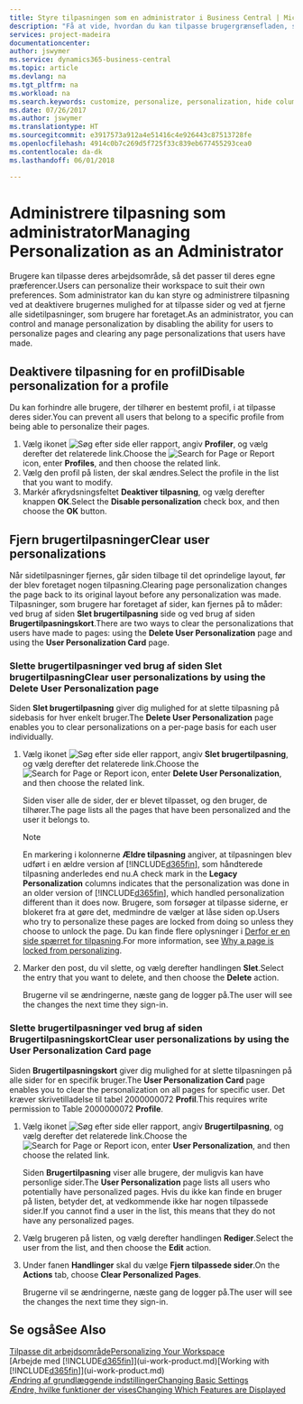 ```yaml
---
title: Styre tilpasningen som en administrator i Business Central | Microsoft Docs
description: "Få at vide, hvordan du kan tilpasse brugergrænsefladen, så den passer til din måde at arbejde på."
services: project-madeira
documentationcenter: 
author: jswymer
ms.service: dynamics365-business-central
ms.topic: article
ms.devlang: na
ms.tgt_pltfrm: na
ms.workload: na
ms.search.keywords: customize, personalize, personalization, hide columns, remove fields, move fields
ms.date: 07/26/2017
ms.author: jswymer
ms.translationtype: HT
ms.sourcegitcommit: e3917573a912a4e51416c4e926443c87513728fe
ms.openlocfilehash: 4914c0b7c269d5f725f33c839eb677455293cea0
ms.contentlocale: da-dk
ms.lasthandoff: 06/01/2018

---
```

# <a name="managing-personalization-as-an-administrator"></a><span data-ttu-id="1d165-103">Administrere tilpasning som administrator</span><span class="sxs-lookup"><span data-stu-id="1d165-103">Managing Personalization as an Administrator</span></span>
<!--NAV in the Web client-->
<span data-ttu-id="1d165-104">Brugere kan tilpasse deres arbejdsområde, så det passer til deres egne præferencer.</span><span class="sxs-lookup"><span data-stu-id="1d165-104">Users can personalize their workspace to suit their own preferences.</span></span> <span data-ttu-id="1d165-105">Som administrator kan du kan styre og administrere tilpasning ved at deaktivere brugernes mulighed for at tilpasse sider og ved at fjerne alle sidetilpasninger, som brugere har foretaget.</span><span class="sxs-lookup"><span data-stu-id="1d165-105">As an administrator, you can control and manage personalization by disabling the ability for users to personalize pages and clearing any page personalizations that users have made.</span></span>

## <a name="disable-personalization-for-a-profile"></a><span data-ttu-id="1d165-106">Deaktivere tilpasning for en profil</span><span class="sxs-lookup"><span data-stu-id="1d165-106">Disable personalization for a profile</span></span>
<span data-ttu-id="1d165-107">Du kan forhindre alle brugere, der tilhører en bestemt profil, i at tilpasse deres sider.</span><span class="sxs-lookup"><span data-stu-id="1d165-107">You can prevent all users that belong to a specific profile from being able to personalize their pages.</span></span>
1.  <span data-ttu-id="1d165-108">Vælg ikonet ![Søg efter side eller rapport](media/ui-search/search_small.png "Ikonet Søg efter side eller rapport"), angiv **Profiler**, og vælg derefter det relaterede link.</span><span class="sxs-lookup"><span data-stu-id="1d165-108">Choose the ![Search for Page or Report](media/ui-search/search_small.png "Search for Page or Report icon") icon, enter **Profiles**, and then choose the related link.</span></span>
2.  <span data-ttu-id="1d165-109">Vælg den profil på listen, der skal ændres.</span><span class="sxs-lookup"><span data-stu-id="1d165-109">Select the profile in the list that you want to modify.</span></span>
3. <span data-ttu-id="1d165-110">Markér afkrydsningsfeltet **Deaktiver tilpasning**, og vælg derefter knappen **OK**.</span><span class="sxs-lookup"><span data-stu-id="1d165-110">Select the **Disable personalization** check box, and then choose the **OK** button.</span></span>

## <a name="clear-user-personalizations"></a><span data-ttu-id="1d165-111">Fjern brugertilpasninger</span><span class="sxs-lookup"><span data-stu-id="1d165-111">Clear user personalizations</span></span>

<span data-ttu-id="1d165-112">Når sidetilpasninger fjernes, går siden tilbage til det oprindelige layout, før der blev foretaget nogen tilpasning.</span><span class="sxs-lookup"><span data-stu-id="1d165-112">Clearing page personalization changes the page back to its original layout before any personalization was made.</span></span> <span data-ttu-id="1d165-113">Tilpasninger, som brugere har foretaget af sider, kan fjernes på to måder: ved brug af siden **Slet brugertilpasning** side og ved brug af siden **Brugertilpasningskort**.</span><span class="sxs-lookup"><span data-stu-id="1d165-113">There are two ways to clear the personalizations that users have made to pages: using the **Delete User Personalization** page and using the **User Personalization Card** page.</span></span>

### <a name="clear-user-personalizations-by-using-the-delete-user-personalization-page"></a><span data-ttu-id="1d165-114">Slette brugertilpasninger ved brug af siden Slet brugertilpasning</span><span class="sxs-lookup"><span data-stu-id="1d165-114">Clear user personalizations by using the Delete User Personalization page</span></span>

<span data-ttu-id="1d165-115">Siden **Slet brugertilpasning** giver dig mulighed for at slette tilpasning på sidebasis for hver enkelt bruger.</span><span class="sxs-lookup"><span data-stu-id="1d165-115">The **Delete User Personalization** page enables you to clear personalizations on a per-page basis for each user individually.</span></span>

1.  <span data-ttu-id="1d165-116">Vælg ikonet ![Søg efter side eller rapport](media/ui-search/search_small.png "Ikonet Søg efter side eller rapport"), angiv **Slet brugertilpasning**, og vælg derefter det relaterede link.</span><span class="sxs-lookup"><span data-stu-id="1d165-116">Choose the ![Search for Page or Report](media/ui-search/search_small.png "Search for Page or Report icon") icon, enter **Delete User Personalization**, and then choose the related link.</span></span>

    <span data-ttu-id="1d165-117">Siden viser alle de sider, der er blevet tilpasset, og den bruger, de tilhører.</span><span class="sxs-lookup"><span data-stu-id="1d165-117">The page lists all the pages that have been personalized and the user it belongs to.</span></span>

    >[!NOTE]
    > <span data-ttu-id="1d165-118">En markering i kolonnerne **Ældre tilpasning** angiver, at tilpasningen blev udført i en ældre version af [!INCLUDE[d365fin](includes/d365fin_md.md)], som håndterede tilpasning anderledes end nu.</span><span class="sxs-lookup"><span data-stu-id="1d165-118">A check mark in the **Legacy Personalization** columns indicates that the personalization was done in an older version of [!INCLUDE[d365fin](includes/d365fin_md.md)], which handled personalization different than it does now.</span></span> <span data-ttu-id="1d165-119">Brugere, som forsøger at tilpasse siderne, er blokeret fra at gøre det, medmindre de vælger at låse siden op.</span><span class="sxs-lookup"><span data-stu-id="1d165-119">Users who try to personalize these pages are locked from doing so unless they choose to unlock the page.</span></span> <span data-ttu-id="1d165-120">Du kan finde flere oplysninger i [Derfor er en side spærret for tilpasning](ui-personalization-locked.md).</span><span class="sxs-lookup"><span data-stu-id="1d165-120">For more information, see [Why a page is locked from personalizing](ui-personalization-locked.md).</span></span>

2. <span data-ttu-id="1d165-121">Marker den post, du vil slette, og vælg derefter handlingen **Slet**.</span><span class="sxs-lookup"><span data-stu-id="1d165-121">Select the entry that you want to delete, and then choose the **Delete** action.</span></span>

    <span data-ttu-id="1d165-122">Brugerne vil se ændringerne, næste gang de logger på.</span><span class="sxs-lookup"><span data-stu-id="1d165-122">The user will see the changes the next time they sign-in.</span></span>

### <a name="clear-user-personalizations-by-using-the-user-personalization-card-page"></a><span data-ttu-id="1d165-123">Slette brugertilpasninger ved brug af siden Brugertilpasningskort</span><span class="sxs-lookup"><span data-stu-id="1d165-123">Clear user personalizations by using the User Personalization Card page</span></span>

<span data-ttu-id="1d165-124">Siden **Brugertilpasningskort** giver dig mulighed for at slette tilpasningen på alle sider for en specifik bruger.</span><span class="sxs-lookup"><span data-stu-id="1d165-124">The **User Personalization Card** page enables you to clear the personalization on all pages for specific user.</span></span> <span data-ttu-id="1d165-125">Det kræver skrivetilladelse til tabel 2000000072 **Profil**.</span><span class="sxs-lookup"><span data-stu-id="1d165-125">This requires write permission to Table 2000000072 **Profile**.</span></span>

1.  <span data-ttu-id="1d165-126">Vælg ikonet ![Søg efter side eller rapport](media/ui-search/search_small.png "Ikonet Søg efter side eller rapport"), angiv **Brugertilpasning**, og vælg derefter det relaterede link.</span><span class="sxs-lookup"><span data-stu-id="1d165-126">Choose the ![Search for Page or Report](media/ui-search/search_small.png "Search for Page or Report icon") icon, enter **User Personalization**, and then choose the related link.</span></span>

    <span data-ttu-id="1d165-127">Siden **Brugertilpasning** viser alle brugere, der muligvis kan have personlige sider.</span><span class="sxs-lookup"><span data-stu-id="1d165-127">The **User Personalization** page lists all users who potentially have personalized pages.</span></span> <span data-ttu-id="1d165-128">Hvis du ikke kan finde en bruger på listen, betyder det, at vedkommende ikke har nogen tilpassede sider.</span><span class="sxs-lookup"><span data-stu-id="1d165-128">If you cannot find a user in the list, this means that they do not have any personalized pages.</span></span>

2. <span data-ttu-id="1d165-129">Vælg brugeren på listen, og vælg derefter handlingen **Rediger**.</span><span class="sxs-lookup"><span data-stu-id="1d165-129">Select the user from the list, and then choose the **Edit** action.</span></span>

3.  <span data-ttu-id="1d165-130">Under fanen **Handlinger** skal du vælge **Fjern tilpassede sider**.</span><span class="sxs-lookup"><span data-stu-id="1d165-130">On the **Actions** tab, choose **Clear Personalized Pages**.</span></span>

    <span data-ttu-id="1d165-131">Brugerne vil se ændringerne, næste gang de logger på.</span><span class="sxs-lookup"><span data-stu-id="1d165-131">The user will see the changes the next time they sign-in.</span></span>

## <a name="see-also"></a><span data-ttu-id="1d165-132">Se også</span><span class="sxs-lookup"><span data-stu-id="1d165-132">See Also</span></span>
[<span data-ttu-id="1d165-133">Tilpasse dit arbejdsområde</span><span class="sxs-lookup"><span data-stu-id="1d165-133">Personalizing Your Workspace</span></span>](ui-personalization-user.md)  
<span data-ttu-id="1d165-134">[Arbejde med [!INCLUDE[d365fin](includes/d365fin_md.md)]](ui-work-product.md)</span><span class="sxs-lookup"><span data-stu-id="1d165-134">[Working with [!INCLUDE[d365fin](includes/d365fin_md.md)]](ui-work-product.md)</span></span>  
[<span data-ttu-id="1d165-135">Ændring af grundlæggende indstillinger</span><span class="sxs-lookup"><span data-stu-id="1d165-135">Changing Basic Settings</span></span>](ui-change-basic-settings.md)  
[<span data-ttu-id="1d165-136">Ændre, hvilke funktioner der vises</span><span class="sxs-lookup"><span data-stu-id="1d165-136">Changing Which Features are Displayed</span></span>](ui-experiences.md)  

